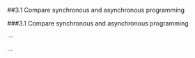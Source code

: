 ##3.1 Compare synchronous and asynchronous programming



###3.1 Compare synchronous and asynchronous programming

···
<?php

$f=fopen('test.txt', 'r');
$contents = fread($f,100000);
echo $contents;
fclose($f);
>
···
